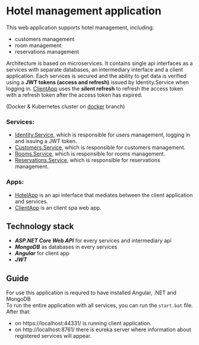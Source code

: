 # Hotel management application

This web application supports hotel management, including:
* customers management
* room management
* reservations management

Architecture is based on microservices. It contains single api interfaces as a services with separate databases, an intermediary interface and a client application. Each services is secured and the ability to get data is verified using a **JWT tokens (access and refresh)** issued by Identity.Service when logging in. [ClientApp](https://github.com/bigboyTaysh/hotel/tree/master/Hotel/HotelApp/ClientApp) uses the **silent refresh** to refresh the access token with a refresh token after the access token has expired. 

(Docker & Kubernetes cluster on [docker](https://github.com/bigboyTaysh/hotel/tree/docker) branch)

### Services:
* [Identity.Service](https://github.com/bigboyTaysh/hotel/tree/master/Hotel/Identity.Service), which is responsible for users management, logging in and issuing a JWT token.
* [Customers.Service](https://github.com/bigboyTaysh/hotel/tree/master/Hotel/Customers.Service), which is responsible for customers management. 
* [Rooms.Service](https://github.com/bigboyTaysh/hotel/tree/master/Hotel/Rooms.Service), which is responsible for rooms management. 
* [Reservations.Service](https://github.com/bigboyTaysh/hotel/tree/master/Hotel/Reservations.Service), which is responsible for reservations management. 

### Apps:
* [HotelApp](https://github.com/bigboyTaysh/hotel/tree/master/Hotel/HotelApp) is an api interface that mediates between the client application and services.
* [ClientApp](https://github.com/bigboyTaysh/hotel/tree/master/Hotel/HotelApp/ClientApp) is an client spa web app. 

## Technology stack
* _**ASP.NET Core Web API**_ for every services and intermediary api
* _**MongoDB**_ as databases in every services
* _**Angular**_ for client app
* _**JWT**_

## Guide
For use this application is requred to have installed Angular, .NET and MongoDB  
To run the entire application with all services, you can run the `start.bat` file.  
After that: 
* on https://localhost:44331/ is running client application.  
* on http://localhost:8761/ there is eureka server where information about registered services will appear.  
